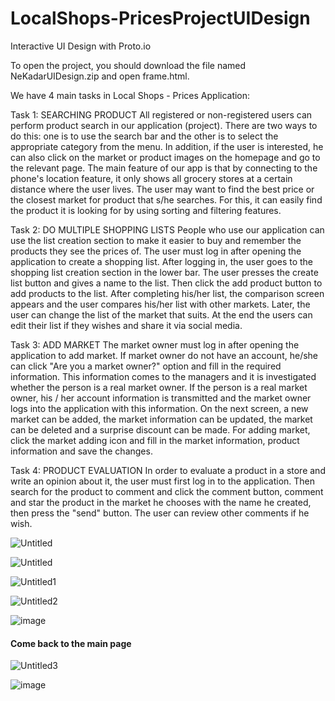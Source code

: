 # LocalShops-PricesProjectUIDesign
Interactive UI Design with Proto.io

To open the project, you should download the file named NeKadarUIDesign.zip and open frame.html.

We have 4 main tasks in Local Shops - Prices Application:

Task 1: SEARCHING PRODUCT
All registered or non-registered users can perform product search in our application (project). There are two ways to do this: one is to use the search bar and the other is to select the appropriate category from the menu. In addition, if the user is interested, he can also click on the market or product images on the homepage and go to the relevant page. The main feature of our app is that by connecting to the phone's location feature, it only shows all grocery stores at a certain distance where the user lives. The user may want to find the best price or the closest market for product that s/he searches. For this, it can easily find the product it is looking for by using sorting and filtering features.

Task 2: DO MULTIPLE SHOPPING LISTS
People who use our application can use the list creation section to make it easier to buy and remember the products they see the prices of. The user must log in after opening the application to create a shopping list. After logging in, the user goes to the shopping list creation section in the lower bar. The user presses the create list button and gives a name to the list. Then click the add product button to add products to the list. After completing his/her list, the comparison screen appears and the user compares his/her list with other markets. Later, the user can change the list of the market that suits. At the end the users can edit their list if they wishes and share it via social media.

Task 3: ADD MARKET
The market owner must log in after opening the application to add market. If market owner do not have an account, he/she can click "Are you a market owner?" option and fill in the required information. This information comes to the managers and it is investigated whether the person is a real market owner. If the person is a real market owner, his / her account information is transmitted and the market owner logs into the application with this information. On the next screen, a new market can be added, the market information can be updated, the market can be deleted and a surprise discount can be made. For adding market, click the market adding icon and fill in the market information, product information and save the changes.

Task 4: PRODUCT EVALUATION
In order to evaluate a product in a store and write an opinion about it, the user must first log in to the application. Then search for the product to comment and click the comment button, comment and star the product in the market he chooses with the name he created, then press the "send" button. The user can review other comments if he wish.

![Untitled](https://user-images.githubusercontent.com/45365584/177010434-6e10c837-cd38-41b9-a65d-16e907741929.png)

![Untitled](https://user-images.githubusercontent.com/45365584/177010503-8ca94747-0815-4ab5-9a79-ee6d07940be1.png)

![Untitled1](https://user-images.githubusercontent.com/45365584/177010615-2bf0a349-a171-48a9-afe4-97ce026ab7e2.png)

![Untitled2](https://user-images.githubusercontent.com/45365584/177010692-ca5e81e3-b0ad-4908-8a3d-cacabb4d43a4.png)

![image](https://user-images.githubusercontent.com/45365584/177010708-6b07962c-c7e9-4785-a8fa-02e865d05b44.png)

#### Come back to the main page

![Untitled3](https://user-images.githubusercontent.com/45365584/177010850-361f9179-5ed6-4aec-a1a7-076bfb264331.png)

![image](https://user-images.githubusercontent.com/45365584/177010871-61981ec8-7df5-423f-aed4-eeae42f62a25.png)






